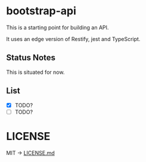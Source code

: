 # bootstrap-api
This is a starting point for building an API. 

It uses an edge version of Restify, jest and TypeScript. 

## Status Notes
This is situated for now.

## List

* [X] TODO?
* [ ] TODO?

# LICENSE

MIT -> [LICENSE.md](FrankV01/bootstrap-api/blob/master/LICENSE.md)